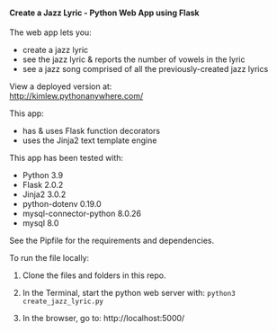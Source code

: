 #### Create a Jazz Lyric - Python Web App using Flask

The web app lets you:
- create a jazz lyric
- see the jazz lyric & reports the number of vowels in the lyric
- see a jazz song comprised of all the previously-created jazz lyrics

View a deployed version at:  
http://kimlew.pythonanywhere.com/

This app:
- has & uses Flask function decorators
- uses the Jinja2 text template engine

This app has been tested with:
- Python 3.9	
- Flask 2.0.2
- Jinja2 3.0.2
- python-dotenv 0.19.0
- mysql-connector-python 8.0.26
- mysql 8.0  

See the Pipfile for the requirements and dependencies.

To run the file locally:
1. Clone the files and folders in this repo.

2. In the Terminal, start the python web server with:  ` python3 
   create_jazz_lyric.py `

3. In the browser, go to: http://localhost:5000/
